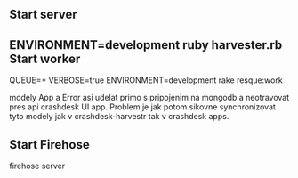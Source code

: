 Start server
-----
ENVIRONMENT=development ruby harvester.rb
Start worker
-----
QUEUE=* VERBOSE=true ENVIRONMENT=development rake resque:work

modely App a Error asi udelat primo s pripojenim na mongodb a
neotravovat pres api crashdesk UI app. Problem je jak potom
sikovne synchronizovat tyto modely jak v crashdesk-harvestr
tak v crashdesk apps.

Start Firehose
-----
firehose server
